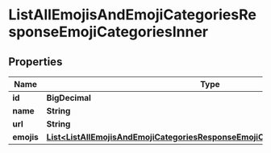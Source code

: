 

# ListAllEmojisAndEmojiCategoriesResponseEmojiCategoriesInner


## Properties

| Name | Type | Description | Notes |
|------------ | ------------- | ------------- | -------------|
|**id** | **BigDecimal** |  |  [optional] |
|**name** | **String** |  |  [optional] |
|**url** | **String** |  |  [optional] |
|**emojis** | [**List&lt;ListAllEmojisAndEmojiCategoriesResponseEmojiCategoriesInnerEmojisInner&gt;**](ListAllEmojisAndEmojiCategoriesResponseEmojiCategoriesInnerEmojisInner.md) |  |  [optional] |



